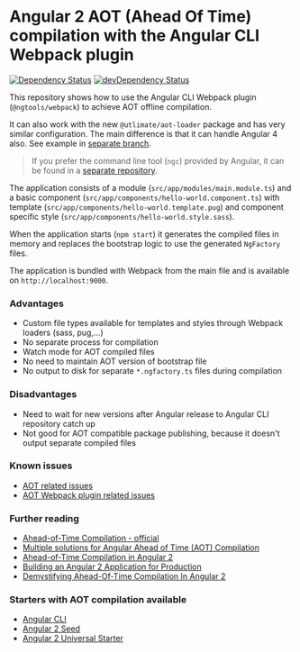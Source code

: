 # Angular 2 AOT (Ahead Of Time) compilation with the Angular CLI Webpack plugin
[![Dependency Status](https://david-dm.org/blacksonic/angular2-aot-cli-webpack-plugin.svg)](https://david-dm.org/blacksonic/angular2-aot-cli-webpack-plugin)
[![devDependency Status](https://david-dm.org/blacksonic/angular2-aot-cli-webpack-plugin/dev-status.svg)](https://david-dm.org/blacksonic/angular2-aot-cli-webpack-plugin?type=dev)

This repository shows how to use the Angular CLI Webpack plugin (`@ngtools/webpack`) to achieve AOT offline compilation.

It can also work with the new `@utlimate/aot-loader` package and has very similar configuration.
The main difference is that it can handle Angular 4 also.
See example in [separate branch](https://github.com/blacksonic/angular2-aot-cli-webpack-plugin/tree/ultimate).

> If you prefer the command line tool (```ngc```) provided by Angular, 
it can be found in a [separate repository](https://github.com/blacksonic/angular2-aot-webpack).

The application consists of 
a module (```src/app/modules/main.module.ts```)
and a basic component (```src/app/components/hello-world.component.ts```) 
with template (```src/app/components/hello-world.template.pug```) 
and component specific style (```src/app/components/hello-world.style.sass```).

When the application starts (```npm start```) 
it generates the compiled files in memory 
and replaces the bootstrap logic to use the generated ```NgFactory``` files.

The application is bundled with Webpack from the main file and is available on ```http://localhost:9000```.

### Advantages

- Custom file types available for templates and styles through Webpack loaders (sass, pug,...)
- No separate process for compilation
- Watch mode for AOT compiled files
- No need to maintain AOT version of bootstrap file
- No output to disk for separate ```*.ngfactory.ts``` files during compilation

### Disadvantages

- Need to wait for new versions after Angular release to Angular CLI repository catch up
- Not good for AOT compatible package publishing, because it doesn't output separate compiled files

### Known issues

- [AOT related issues](https://github.com/angular/angular/issues?utf8=%E2%9C%93&q=is%3Aissue%20is%3Aopen%20aot)
- [AOT Webpack plugin related issues](https://github.com/angular/angular-cli/issues?utf8=%E2%9C%93&q=is%3Aissue%20is%3Aopen%20aot)

### Further reading

- [Ahead-of-Time Compilation - official](https://angular.io/docs/ts/latest/cookbook/aot-compiler.html)
- [Multiple solutions for Angular Ahead of Time (AOT) Compilation](https://blog.craftlab.hu/multiple-solutions-for-angular-ahead-of-time-aot-compilation-c474d9a0d508)
- [Ahead-of-Time Compilation in Angular 2](http://blog.mgechev.com/2016/08/14/ahead-of-time-compilation-angular-offline-precompilation/)
- [Building an Angular 2 Application for Production](http://blog.mgechev.com/2016/06/26/tree-shaking-angular2-production-build-rollup-javascript/)
- [Demystifying Ahead-Of-Time Compilation In Angular 2](http://slides.com/wassimchegham/demystifying-ahead-of-time-compilation-in-angular-2-aot-jit)

### Starters with AOT compilation available

- [Angular CLI](https://github.com/angular/angular-cli)
- [Angular 2 Seed](https://github.com/mgechev/angular-seed)
- [Angular 2 Universal Starter](https://github.com/angular/universal-starter)
